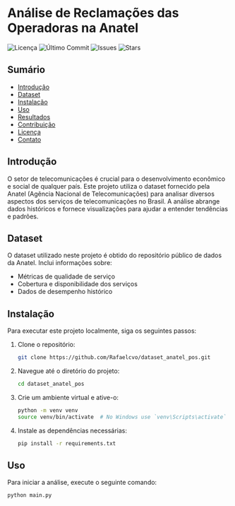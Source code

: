 # Análise de Reclamações das Operadoras na Anatel

![Licença](https://img.shields.io/github/license/Rafaelcvo/dataset_anatel_pos)
![Último Commit](https://img.shields.io/github/last-commit/Rafaelcvo/dataset_anatel_pos)
![Issues](https://img.shields.io/github/issues/Rafaelcvo/dataset_anatel_pos)
![Stars](https://img.shields.io/github/stars/Rafaelcvo/dataset_anatel_pos)

## Sumário

- [Introdução](#introdução)
- [Dataset](#dataset)
- [Instalação](#instalação)
- [Uso](#uso)
- [Resultados](#resultados)
- [Contribuição](#contribuição)
- [Licença](#licença)
- [Contato](#contato)

## Introdução

O setor de telecomunicações é crucial para o desenvolvimento econômico e social de qualquer país. Este projeto utiliza o dataset fornecido pela Anatel (Agência Nacional de Telecomunicações) para analisar diversos aspectos dos serviços de telecomunicações no Brasil. A análise abrange dados históricos e fornece visualizações para ajudar a entender tendências e padrões.

## Dataset

O dataset utilizado neste projeto é obtido do repositório público de dados da Anatel. Inclui informações sobre:

- Métricas de qualidade de serviço
- Cobertura e disponibilidade dos serviços
- Dados de desempenho histórico

## Instalação

Para executar este projeto localmente, siga os seguintes passos:

1. Clone o repositório:
    ```bash
    git clone https://github.com/Rafaelcvo/dataset_anatel_pos.git
    ```

2. Navegue até o diretório do projeto:
    ```bash
    cd dataset_anatel_pos
    ```

3. Crie um ambiente virtual e ative-o:
    ```bash
    python -m venv venv
    source venv/bin/activate  # No Windows use `venv\Scripts\activate`
    ```

4. Instale as dependências necessárias:
    ```bash
    pip install -r requirements.txt
    ```

## Uso

Para iniciar a análise, execute o seguinte comando:
```bash
python main.py
